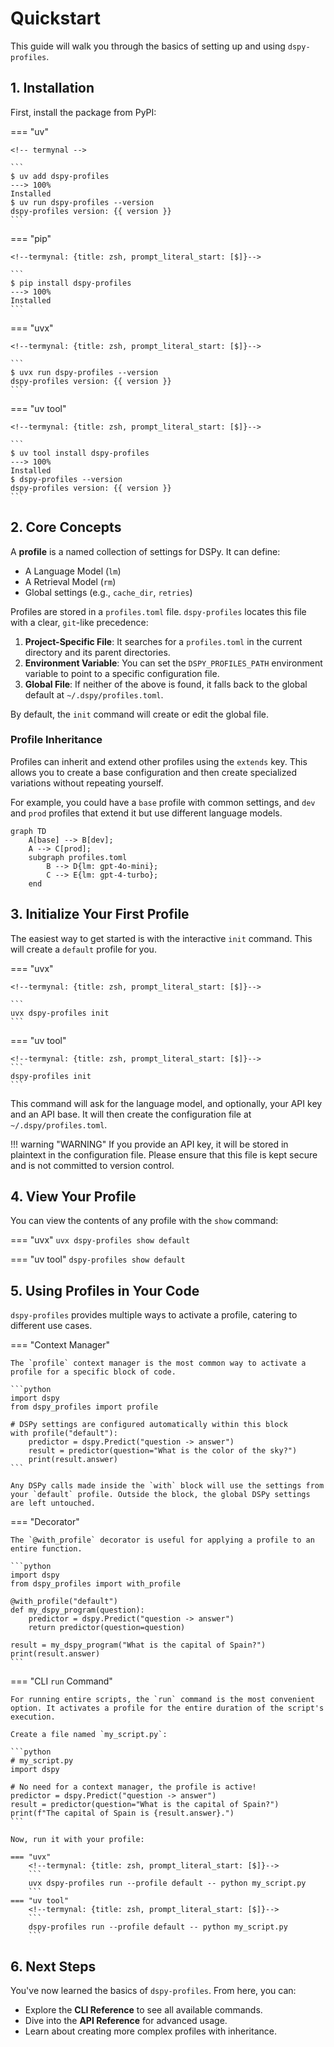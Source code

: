 # Quickstart

This guide will walk you through the basics of setting up and using `dspy-profiles`.

## 1. Installation

First, install the package from PyPI:

=== "uv"

    <!-- termynal -->

    ```
    $ uv add dspy-profiles
    ---> 100%
    Installed
    $ uv run dspy-profiles --version
    dspy-profiles version: {{ version }}
    ```

=== "pip"

    <!--termynal: {title: zsh, prompt_literal_start: [$]}-->

    ```
    $ pip install dspy-profiles
    ---> 100%
    Installed
    ```

=== "uvx"

    <!--termynal: {title: zsh, prompt_literal_start: [$]}-->

    ```
    $ uvx run dspy-profiles --version
    dspy-profiles version: {{ version }}
    ```

=== "uv tool"

    <!--termynal: {title: zsh, prompt_literal_start: [$]}-->

    ```
    $ uv tool install dspy-profiles
    ---> 100%
    Installed
    $ dspy-profiles --version
    dspy-profiles version: {{ version }}
    ```

## 2. Core Concepts

A **profile** is a named collection of settings for DSPy. It can define:

-   A Language Model (`lm`)
-   A Retrieval Model (`rm`)
-   Global settings (e.g., `cache_dir`, `retries`)

Profiles are stored in a `profiles.toml` file. `dspy-profiles` locates this file with a clear, `git`-like precedence:

1.  **Project-Specific File**: It searches for a `profiles.toml` in the current directory and its parent directories.
2.  **Environment Variable**: You can set the `DSPY_PROFILES_PATH` environment variable to point to a specific configuration file.
3.  **Global File**: If neither of the above is found, it falls back to the global default at `~/.dspy/profiles.toml`.

By default, the `init` command will create or edit the global file.

### Profile Inheritance

Profiles can inherit and extend other profiles using the `extends` key. This allows you to create a base configuration and then create specialized variations without repeating yourself.

For example, you could have a `base` profile with common settings, and `dev` and `prod` profiles that extend it but use different language models.

```mermaid
graph TD
    A[base] --> B[dev];
    A --> C[prod];
    subgraph profiles.toml
        B --> D{lm: gpt-4o-mini};
        C --> E{lm: gpt-4-turbo};
    end
```

## 3. Initialize Your First Profile

The easiest way to get started is with the interactive `init` command. This will create a `default` profile for you.

=== "uvx"

    <!--termynal: {title: zsh, prompt_literal_start: [$]}-->

    ```
    uvx dspy-profiles init
    ```
=== "uv tool"

    <!--termynal: {title: zsh, prompt_literal_start: [$]}-->
    ```
    dspy-profiles init
    ```

This command will ask for the language model, and optionally, your API key and an API base. It will then create the configuration file at `~/.dspy/profiles.toml`.

!!! warning "WARNING"
    If you provide an API key, it will be stored in plaintext in the configuration file. Please ensure that this file is kept secure and is not committed to version control.

## 4. View Your Profile

You can view the contents of any profile with the `show` command:

=== "uvx"
    <!--termynal: {title: zsh, prompt_literal_start: [$]}-->
    ```
    uvx dspy-profiles show default
    ```

=== "uv tool"
    <!--termynal: {title: zsh, prompt_literal_start: [$]}-->
    ```
    dspy-profiles show default
    ```

## 5. Using Profiles in Your Code

`dspy-profiles` provides multiple ways to activate a profile, catering to different use cases.

=== "Context Manager"

    The `profile` context manager is the most common way to activate a profile for a specific block of code.

    ```python
    import dspy
    from dspy_profiles import profile

    # DSPy settings are configured automatically within this block
    with profile("default"):
        predictor = dspy.Predict("question -> answer")
        result = predictor(question="What is the color of the sky?")
        print(result.answer)
    ```

    Any DSPy calls made inside the `with` block will use the settings from your `default` profile. Outside the block, the global DSPy settings are left untouched.

=== "Decorator"

    The `@with_profile` decorator is useful for applying a profile to an entire function.

    ```python
    import dspy
    from dspy_profiles import with_profile

    @with_profile("default")
    def my_dspy_program(question):
        predictor = dspy.Predict("question -> answer")
        return predictor(question=question)

    result = my_dspy_program("What is the capital of Spain?")
    print(result.answer)
    ```

=== "CLI `run` Command"

    For running entire scripts, the `run` command is the most convenient option. It activates a profile for the entire duration of the script's execution.

    Create a file named `my_script.py`:

    ```python
    # my_script.py
    import dspy

    # No need for a context manager, the profile is active!
    predictor = dspy.Predict("question -> answer")
    result = predictor(question="What is the capital of Spain?")
    print(f"The capital of Spain is {result.answer}.")
    ```

    Now, run it with your profile:

    === "uvx"
        <!--termynal: {title: zsh, prompt_literal_start: [$]}-->
        ```
        uvx dspy-profiles run --profile default -- python my_script.py
        ```
    === "uv tool"
        <!--termynal: {title: zsh, prompt_literal_start: [$]}-->
        ```
        dspy-profiles run --profile default -- python my_script.py
        ```

## 6. Next Steps

You've now learned the basics of `dspy-profiles`. From here, you can:

-   Explore the **CLI Reference** to see all available commands.
-   Dive into the **API Reference** for advanced usage.
-   Learn about creating more complex profiles with inheritance.
